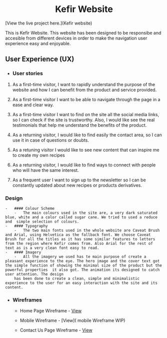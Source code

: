 <h1 align="center">Kefir Website</h1>

[View the live project here.](Kefir website)

This is Kefir Website. This website has been designed to be responsibe and accesible from different devices in order to make the navigation user experience easy and enjoyable.


## User Experience (UX)

-   ### User stories

   
1. As a first-time visitor, I want to rapidly understand the purpose of the website and how I can benefit from the product and service provided.

2. As a first-time visitor I want to be able to navigate through the page in a ease and clear way.

3. As a first-time visitor I want to find on the site all the social media links, so I can check if the site is trustworthy. Also, I would like see the real testimonials that help me understand the benefits of the product.

4. As a returning visitor, I would like to find easily the contact area, so I can use it in case of questions or doubts.
5. As a retuning visitor I would like to see new content that can inspire me to create my own recipes 
6. As a returning visitor, I would like to find ways to connect with people who will have the same interest. 
7. As a frequent user I want to sign up to the newsletter so I can be constantly updated about new recipes or products derivatives. 

### Design
    -   #### Colour Scheme
        -   The main colours used in the site are, a very dark saturated blue, white and a color called sugar cane. We tried to used a reduce  and  simple selection of colours. 
    -   #### Typography
        -   The two main fonts used in the whole website are Caveat Brush and Arial, using Helvetica as the fallback font. We choose Caveat Brush for all the titles as it has some similar features to letters from the region where Kefir comes from. Also Arial for the rest of text as is a very clean font easy to read.  
    -   #### Imagery
        -   All the imagery we used has te main purpose of create a pleasant experience to the eye. The hero image and the cover text got the simple function of showing the minimal size of the product but the powerful properties  it also got. The animation its designed to catch user attention. The design 
        has been done to create a clean, simple and minimalistic experience to the user for an easy interaction with the site and its content.
*   ### Wireframes

    -   Home Page Wireframe - [View](https://github.com/andna5980/test/blob/main/src/assets/wireframes/Homepage.pdf)

    -   Mobile Wireframe - [View]( mobile Wireframe WIP)

    -   Contact Us Page Wireframe - [View](https://github.com/andna5980/test/blob/main/src/assets/wireframes/Contactus.pdf)

